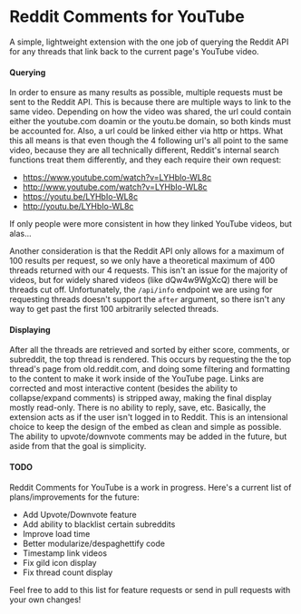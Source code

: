 # Reddit Comments for YouTube

A simple, lightweight extension with the one job of querying the Reddit API for any threads that link back to the current page's YouTube video.

#### Querying

In order to ensure as many results as possible, multiple requests must be sent to the Reddit API. This is because there are multiple ways to link to the same video. Depending on how the video was shared, the url could contain either the youtube.com doamin or the youtu.be domain, so both kinds must be accounted for. Also, a url could be linked either via http or https. What this all means is that even though the 4 following url's all point to the same video, because they are all technically different, Reddit's internal search functions treat them differently, and they each require their own request:

- https://www.youtube.com/watch?v=LYHbIo-WL8c
- http://www.youtube.com/watch?v=LYHbIo-WL8c
- https://youtu.be/LYHbIo-WL8c
- http://youtu.be/LYHbIo-WL8c

If only people were more consistent in how they linked YouTube videos, but alas...

Another consideration is that the Reddit API only allows for a maximum of 100 results per request, so we only have a theoretical maximum of 400 threads returned with our 4 requests. This isn't an issue for the majority of videos, but for widely shared videos (like dQw4w9WgXcQ) there will be threads cut off. Unfortunately, the `/api/info` endpoint we are using for requesting threads doesn't support the `after` argument, so there isn't any way to get past the first 100 arbitrarily selected threads.

#### Displaying

After all the threads are retrieved and sorted by either score, comments, or subreddit, the top thread is rendered. This occurs by requesting the the top thread's page from old.reddit.com, and doing some filtering and formatting to the content to make it work inside of the YouTube page. Links are corrected and most interactive content (besides the ability to collapse/expand comments) is stripped away, making the final display mostly read-only. There is no ability to reply, save, etc. Basically, the extension acts as if the user isn't logged in to Reddit. This is an intensional choice to keep the design of the embed as clean and simple as possible. The ability to upvote/downvote comments may be added in the future, but aside from that the goal is simplicity.

#### TODO

Reddit Comments for YouTube is a work in progress. Here's a current list of plans/improvements for the future:

- Add Upvote/Downvote feature
- Add ability to blacklist certain subreddits
- Improve load time
- Better modularize/despaghettify code
- Timestamp link videos
- Fix gild icon display
- Fix thread count display

Feel free to add to this list for feature requests or send in pull requests with your own changes!
